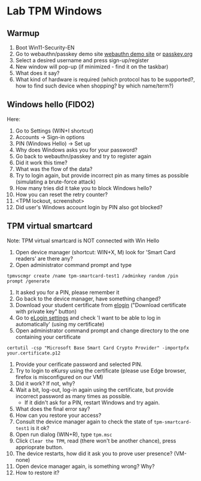 # Lab TPM Windows
## Warmup
1. Boot Win11-Security-EN
1. Go to webauthn/passkey demo site [webauthn demo site](https://webauthn.me/) or [passkey.org](https://passkey.org/)
1. Select a desired username and press sign-up/register
1. New window will pop-up (if minimized - find it on the taskbar)
1. What does it say?
1. What kind of hardware is required (which protocol has to be supported?, how to find such device when shopping? by which name/term?)
## Windows hello (FIDO2)
Here: <win hello introduction>
1. Go to Settings (WIN+I shortcut)
1. Accounts -> Sign-in options
1. PIN (Windows Hello) -> Set up
1. Why does Windows asks you for your password?
1. Go back to webauthn/passkey and try to register again
1. Did it work this time?
1. What was the flow of the data?
1. Try to login again, but provide incorrect pin as many times as possible (simulating a brute-force attack)
1. How many tries did it take you to block Windows hello?
1. How you can reset the retry counter?
1. <TPM lockout, screenshot>
1. Did user's Windows account login by PIN also got blocked?
## TPM virtual smartcard 
Note: TPM virtual smartcard is NOT connected with Win Hello
1. Open device manager (shortcut: WIN+X, M) look for 'Smart Card readers' are there any?
1. Open administrator command prompt and type
  ```
  tpmvscmgr create /name tpm-smartcard-test1 /adminkey random /pin prompt /generate
  ```
1. It asked you for a PIN, please remember it
1. Go back to the device manager, have something changed?
1. Download your student certificate from [elogin](https://elogin.put.poznan.pl/app/certificates/own) ("Download certificate with private key" button)
1. Go to [eLogin settings](https://elogin.put.poznan.pl/app/settings) and check 'I want to be able to log in automatically' (using my certificate)
1. Open administrator command prompt and change directory to the one containing your certificate
  ```
  certutil -csp "Microsoft Base Smart Card Crypto Provider" -importpfx your.certificate.p12
  ```
1. Provide your cerificate password and selected PIN.
1. Try to login to eKursy using the certificate (please use Edge browser, firefox is misconfigured on our VM)
3. Did it work? If not, why?
4. Wait a bit, log-out, log-in again using the certificate, but provide incorrect password as many times as possible.
   - If it didn't ask for a PIN, restart Windows and try again.
6. What does the final error say?
7. How can you restore your access?
8. Consult the device manager again to check the state of `tpm-smartcard-test1` is it ok?
9. Open run dialog (WIN+R), type `tpm.msc`
10. Click `Clear the TPM`, read (there won't be another chance), press apprioprate button.
11. The device restarts, how did it ask you to prove user presence? (VM-none)
12. Open device manager again, is something wrong? Why?
13. How to restore it?
